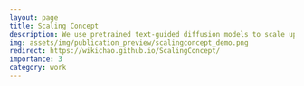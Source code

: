 ```yaml
---
layout: page
title: Scaling Concept
description: We use pretrained text-guided diffusion models to scale up/down concepts in image/audio.
img: assets/img/publication_preview/scalingconcept_demo.png
redirect: https://wikichao.github.io/ScalingConcept/
importance: 3
category: work
---
```

